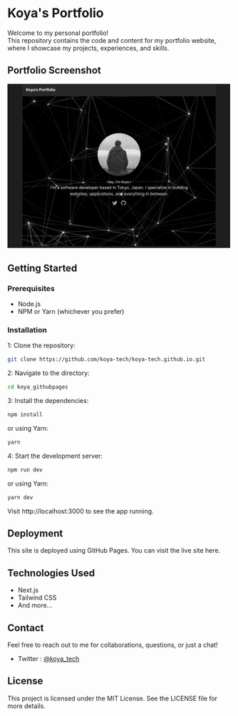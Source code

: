 # Koya's Portfolio
Welcome to my personal portfolio! <br />
This repository contains the code and content for my portfolio website, where I showcase my projects, experiences, and skills.

## Portfolio Screenshot

<img src="./public/portfolio-screenshot.png" width="500px">


## Getting Started
### Prerequisites
- Node.js
- NPM or Yarn (whichever you prefer)
### Installation
1: Clone the repository:
```bash
git clone https://github.com/koya-tech/koya-tech.github.io.git
```

2: Navigate to the directory:

```bash
cd koya_githubpages
```

3: Install the dependencies:

```bash
npm install
```

or using Yarn:

```bash
yarn
```

4: Start the development server:

```bash
npm run dev
```

or using Yarn:

```bash
yarn dev
```

Visit http://localhost:3000 to see the app running.

## Deployment
This site is deployed using GitHub Pages. You can visit the live site here.

## Technologies Used
- Next.js
- Tailwind CSS
- And more...
## Contact
Feel free to reach out to me for collaborations, questions, or just a chat!

- Twitter : [@koya_tech](https://twitter.com/koya_tech)
## License
This project is licensed under the MIT License. See the LICENSE file for more details.

